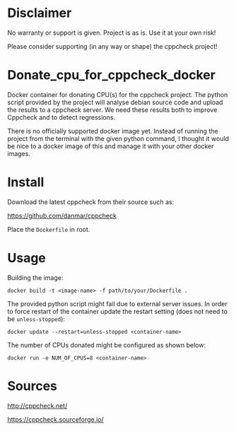 # Disclaimer
No warranty or support is given. Project is as is. Use it at your own risk!

Please consider supporting (in any way or shape) the cppcheck project!

# Donate_cpu_for_cppcheck_docker
Docker container for donating CPU(s) for the cppcheck project. 
The python script provided by the project will analyse debian source code and upload the results to a cppcheck server. We need these results both to improve Cppcheck and to detect regressions.

There is no officially supported docker image yet. Instead of running the project from the terminal with the given python command, I thought it would be nice to a docker image of this and manage it with your other docker images.

# Install
Download the latest cppcheck from their source such as:

https://github.com/danmar/cppcheck

Place the `Dockerfile` in root.

# Usage
Building the image: 

`docker build -t <image-name> -f path/to/your/Dockerfile .`

The provided python script might fail due to external server issues. In order to force restart of the container update the restart setting (does not need to be `unless-stopped`):

`docker update --restart=unless-stopped <container-name>`

The number of CPUs donated might be configured as shown below:

`docker run -e NUM_OF_CPUS=8 <container-name>`

# Sources

http://cppcheck.net/

https://cppcheck.sourceforge.io/

